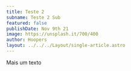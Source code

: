 ```yaml
---
title: Teste 2
subname: Teste 2 Sub
featured: false
publishDate: Nov 9th 21
image: https://unsplash.it/700/400
author: Hoopers
layout: ../../../Layout/single-article.astro
---
```

Mais um texto